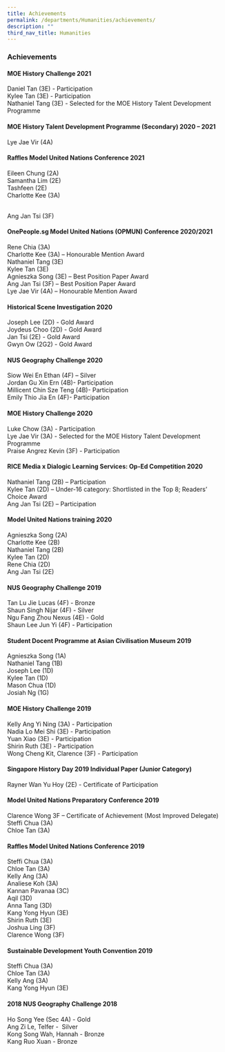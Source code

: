 ```yaml
---
title: Achievements
permalink: /departments/Humanities/achievements/
description: ""
third_nav_title: Humanities
---
```

### Achievements

#### MOE History Challenge 2021

Daniel Tan (3E) - Participation <br>
Kylee Tan (3E) - Participation   <br>
Nathaniel Tang (3E) - Selected for the MOE History Talent Development Programme  

  

#### MOE History Talent Development Programme (Secondary) 2020 – 2021  

Lye Jae Vir (4A)



#### Raffles Model United Nations Conference 2021

Eileen Chung (2A) <br>
Samantha Lim (2E)<br>
Tashfeen (2E)<br>
Charlotte Kee (3A)<br> 

Ang Jan Tsi (3F)



#### OnePeople.sg Model United Nations (OPMUN) Conference 2020/2021  

Rene Chia (3A)  <br>
Charlotte Kee (3A) – Honourable Mention Award  <br>
Nathaniel Tang (3E)  <br>
Kylee Tan (3E)  <br>
Agnieszka Song (3E) – Best Position Paper Award <br> 
Ang Jan Tsi (3F) – Best Position Paper Award  <br>
Lye Jae Vir (4A) – Honourable Mention Award

  

#### Historical Scene Investigation 2020  

Joseph Lee (2D) - Gold Award <br>
Joydeus Choo (2D) - Gold Award <br>
Jan Tsi (2E) - Gold Award <br>
Gwyn Ow (2G2) - Gold Award

  

#### NUS Geography Challenge 2020

Siow Wei En Ethan (4F) – Silver<br>
Jordan Gu Xin Ern (4B)- Participation<br>
Millicent Chin Sze Teng (4B)- Participation<br>
Emily Thio Jia En (4F)- Participation

  

#### MOE History Challenge 2020

Luke Chow (3A) - Participation<br>
Lye Jae Vir (3A) - Selected for the MOE History Talent Development Programme<br>
Praise Angrez Kevin (3F) - Participation

  

#### RICE Media x Dialogic Learning Services: Op-Ed Competition 2020 

Nathaniel Tang (2B) – Participation<br>
Kylee Tan (2D) – Under-16 category: Shortlisted in the Top 8; Readers’ Choice Award<br>
Ang Jan Tsi (2E) – Participation

  

#### Model United Nations training 2020

Agnieszka Song (2A)<br>
Charlotte Kee (2B)<br>
Nathaniel Tang (2B)<br>
Kylee Tan (2D)<br>
Rene Chia (2D)<br>
Ang Jan Tsi (2E)

  

#### NUS Geography Challenge 2019

Tan Lu Jie Lucas (4F) - Bronze<br>
Shaun Singh Nijar (4F) - Silver<br>
Ngu Fang Zhou Nexus (4E) - Gold<br>
Shaun Lee Jun Yi (4F) - Participation

  

#### Student Docent Programme at Asian Civilisation Museum 2019

Agnieszka Song (1A)<br>
Nathaniel Tang (1B)<br>
Joseph Lee (1D)<br>
Kylee Tan (1D)<br>
Mason Chua (1D)<br>
Josiah Ng (1G)<br>

  

#### MOE History Challenge 2019

Kelly Ang Yi Ning (3A) - Participation<br>
Nadia Lo Mei Shi (3E) - Participation<br>
Yuan Xiao (3E) - Participation<br>
Shirin Ruth (3E) - Participation<br>
Wong Cheng Kit, Clarence (3F) - Participation

  

#### Singapore History Day 2019 Individual Paper (Junior Category)

Rayner Wan Yu Hoy (2E) - Certificate of Participation

  

#### Model United Nations Preparatory Conference 2019

Clarence Wong 3F – Certificate of Achievement (Most Improved Delegate)<br>
Steffi Chua (3A)<br>
Chloe Tan (3A)

  

#### Raffles Model United Nations Conference 2019

Steffi Chua (3A)<br>
Chloe Tan (3A)<br>
Kelly Ang (3A)<br>
Analiese Koh (3A)<br>
Kannan Pavanaa (3C)<br>
Aqil (3D)<br>
Anna Tang (3D)<br>
Kang Yong Hyun (3E)<br>
Shirin Ruth (3E)<br>
Joshua Ling (3F)<br>
Clarence Wong (3F)

  

#### Sustainable Development Youth Convention 2019

Steffi Chua (3A)<br>
Chloe Tan (3A)<br>
Kelly Ang (3A)<br>
Kang Yong Hyun (3E)

  

#### 2018 NUS Geography Challenge 2018

Ho Song Yee (Sec 4A) - Gold <br>
Ang Zi Le, Telfer -  Silver<br>
Kong Song Wah, Hannah - Bronze <br>
Kang Ruo Xuan - Bronze